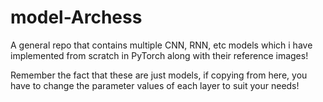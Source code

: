 # model-Archess
A general repo that contains multiple CNN, RNN, etc models which i have implemented from scratch in PyTorch along with their reference images!

Remember the fact that these are just models, if copying from here, you have to change the parameter values of each layer to suit your needs!
